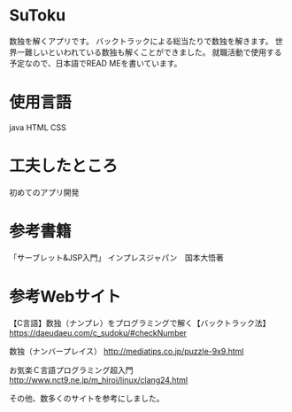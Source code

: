 # SuToku
数独を解くアプリです。
バックトラックによる総当たりで数独を解きます。
世界一難しいといわれている数独も解くことができました。
就職活動で使用する予定なので、日本語でREAD MEを書いています。

# 使用言語
java
HTML
CSS


# 工夫したところ
初めてのアプリ開発

# 参考書籍
「サーブレット&JSP入門」
インプレスジャパン　国本大悟著

# 参考Webサイト
【C言語】数独（ナンプレ）をプログラミングで解く【バックトラック法】
https://daeudaeu.com/c_sudoku/#checkNumber

数独（ナンバープレイス）
http://mediatips.co.jp/puzzle-9x9.html

お気楽Ｃ言語プログラミング超入門
http://www.nct9.ne.jp/m_hiroi/linux/clang24.html

その他、数多くのサイトを参考にしました。

